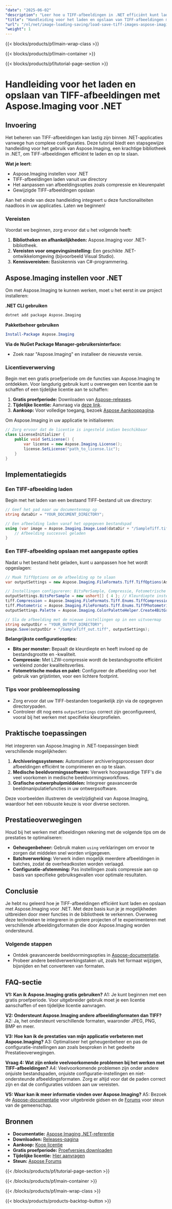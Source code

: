 ```yaml
---
"date": "2025-06-02"
"description": "Leer hoe u TIFF-afbeeldingen in .NET efficiënt kunt laden, aanpassen en opslaan met Aspose.Imaging. Perfect voor het eenvoudig verwerken van hoogwaardige afbeeldingsformaten."
"title": "Handleiding voor het laden en opslaan van TIFF-afbeeldingen met Aspose.Imaging voor .NET"
"url": "/nl/net/image-loading-saving/load-save-tiff-images-aspose-imaging-dotnet/"
"weight": 1
---
```


{{< blocks/products/pf/main-wrap-class >}}

{{< blocks/products/pf/main-container >}}

{{< blocks/products/pf/tutorial-page-section >}}
# Handleiding voor het laden en opslaan van TIFF-afbeeldingen met Aspose.Imaging voor .NET

## Invoering

Het beheren van TIFF-afbeeldingen kan lastig zijn binnen .NET-applicaties vanwege hun complexe configuraties. Deze tutorial biedt een stapsgewijze handleiding voor het gebruik van Aspose.Imaging, een krachtige bibliotheek in .NET, om TIFF-afbeeldingen efficiënt te laden en op te slaan.

**Wat je leert:**
- Aspose.Imaging instellen voor .NET
- TIFF-afbeeldingen laden vanuit uw directory
- Het aanpassen van afbeeldingsopties zoals compressie en kleurenpalet
- Gewijzigde TIFF-afbeeldingen opslaan

Aan het einde van deze handleiding integreert u deze functionaliteiten naadloos in uw applicaties. Laten we beginnen!

### Vereisten

Voordat we beginnen, zorg ervoor dat u het volgende heeft:
1. **Bibliotheken en afhankelijkheden:** Aspose.Imaging voor .NET-bibliotheek.
2. **Vereisten voor omgevingsinstelling:** Een geschikte .NET-ontwikkelomgeving (bijvoorbeeld Visual Studio).
3. **Kennisvereisten:** Basiskennis van C#-programmering.

## Aspose.Imaging instellen voor .NET

Om met Aspose.Imaging te kunnen werken, moet u het eerst in uw project installeren:

**.NET CLI gebruiken**
```bash
dotnet add package Aspose.Imaging
```

**Pakketbeheer gebruiken**
```powershell
Install-Package Aspose.Imaging
```

**Via de NuGet Package Manager-gebruikersinterface:**
- Zoek naar "Aspose.Imaging" en installeer de nieuwste versie.

### Licentieverwerving

Begin met een gratis proefperiode om de functies van Aspose.Imaging te ontdekken. Voor langdurig gebruik kunt u overwegen een licentie aan te schaffen of een tijdelijke licentie aan te schaffen:
1. **Gratis proefperiode:** Downloaden van [Aspose-releases](https://releases.aspose.com/imaging/net/).
2. **Tijdelijke licentie:** Aanvraag via [deze link](https://purchase.aspose.com/temporary-license/).
3. **Aankoop:** Voor volledige toegang, bezoek [Aspose Aankooppagina](https://purchase.aspose.com/buy).

Om Aspose.Imaging in uw applicatie te initialiseren:
```csharp
// Zorg ervoor dat de licentie is ingesteld indien beschikbaar
class LicenseInitializer {
    public void SetLicense() {
        var license = new Aspose.Imaging.License();
        license.SetLicense("path_to_license.lic");
    }
}
```

## Implementatiegids

### Een TIFF-afbeelding laden

Begin met het laden van een bestaand TIFF-bestand uit uw directory:
```csharp
// Geef het pad naar uw documentenmap op
string dataDir = "YOUR_DOCUMENT_DIRECTORY";

// Een afbeelding laden vanaf het opgegeven bestandspad
using (var image = Aspose.Imaging.Image.Load(dataDir + "/SampleTiff.tiff")) {
    // Afbeelding succesvol geladen
}
```

### Een TIFF-afbeelding opslaan met aangepaste opties

Nadat u het bestand hebt geladen, kunt u aanpassen hoe het wordt opgeslagen:
```csharp
// Maak TiffOptions om de afbeelding op te slaan
var outputSettings = new Aspose.Imaging.FileFormats.Tiff.TiffOptions(Aspose.Imaging.FileFormats.Tiff.Enums.TiffExpectedFormat.Default);

// Instellingen configureren: BitsPerSample, Compressie, Fotometrische modus en Palet
outputSettings.BitsPerSample = new ushort[] { 4 }; // Kleurdiepte instellen
tiff.Compression = Aspose.Imaging.FileFormats.Tiff.Enums.TiffCompressions.Lzw; // Gebruik LZW-compressie
tiff.Photometric = Aspose.Imaging.FileFormats.Tiff.Enums.TiffPhotometrics.Palette;
outputSettings.Palette = Aspose.Imaging.ColorPaletteHelper.Create4BitGrayscale(false); // Grijswaardenpalet

// Sla de afbeelding met de nieuwe instellingen op in een uitvoermap
string outputDir = "YOUR_OUTPUT_DIRECTORY";
image.Save(outputDir + "/SampleTiff_out.tiff", outputSettings);
```

**Belangrijkste configuratieopties:**
- **Bits per monster:** Bepaalt de kleurdiepte en heeft invloed op de bestandsgrootte en -kwaliteit.
- **Compressie:** Met LZW-compressie wordt de bestandsgrootte efficiënt verkleind zonder kwaliteitsverlies.
- **Fotometrische modus en palet:** Configureer de afbeelding voor het gebruik van grijstinten, voor een lichtere footprint.

### Tips voor probleemoplossing

- Zorg ervoor dat uw TIFF-bestanden toegankelijk zijn via de opgegeven directorypaden.
- Controleer dit nog eens `outputSettings` correct zijn geconfigureerd, vooral bij het werken met specifieke kleurprofielen.

## Praktische toepassingen

Het integreren van Aspose.Imaging in .NET-toepassingen biedt verschillende mogelijkheden:
1. **Archiveringssystemen:** Automatiseer archiveringsprocessen door afbeeldingen efficiënt te comprimeren en op te slaan.
2. **Medische beeldvormingssoftware:** Verwerk hoogwaardige TIFF's die veel voorkomen in medische beeldvormingsworkflows.
3. **Grafische ontwerphulpmiddelen:** Integreer geavanceerde beeldmanipulatiefuncties in uw ontwerpsoftware.

Deze voorbeelden illustreren de veelzijdigheid van Aspose.Imaging, waardoor het een robuuste keuze is voor diverse sectoren.

## Prestatieoverwegingen

Houd bij het werken met afbeeldingen rekening met de volgende tips om de prestaties te optimaliseren:
- **Geheugenbeheer:** Gebruik maken `using` verklaringen om ervoor te zorgen dat middelen snel worden vrijgegeven.
- **Batchverwerking:** Verwerk indien mogelijk meerdere afbeeldingen in batches, zodat de overheadkosten worden verlaagd.
- **Configuratie-afstemming:** Pas instellingen zoals compressie aan op basis van specifieke gebruiksgevallen voor optimale resultaten.

## Conclusie

Je hebt nu geleerd hoe je TIFF-afbeeldingen efficiënt kunt laden en opslaan met Aspose.Imaging voor .NET. Met deze basis kun je je mogelijkheden uitbreiden door meer functies in de bibliotheek te verkennen. Overweeg deze technieken te integreren in grotere projecten of te experimenteren met verschillende afbeeldingsformaten die door Aspose.Imaging worden ondersteund.

### Volgende stappen
- Ontdek geavanceerde beeldvormingsopties in [Aspose-documentatie](https://reference.aspose.com/imaging/net/).
- Probeer andere beeldverwerkingstaken uit, zoals het formaat wijzigen, bijsnijden en het converteren van formaten.

## FAQ-sectie

**V1: Kan ik Aspose.Imaging gratis gebruiken?**
A1: Je kunt beginnen met een gratis proefperiode. Voor uitgebreider gebruik moet je een licentie aanschaffen of een tijdelijke licentie aanvragen.

**V2: Ondersteunt Aspose.Imaging andere afbeeldingformaten dan TIFF?**
A2: Ja, het ondersteunt verschillende formaten, waaronder JPEG, PNG, BMP en meer.

**V3: Hoe kan ik de prestaties van mijn applicatie verbeteren met Aspose.Imaging?**
A3: Optimaliseer het geheugenbeheer en pas de configuratie-instellingen aan zoals besproken in het gedeelte Prestatieoverwegingen.

**Vraag 4: Wat zijn enkele veelvoorkomende problemen bij het werken met TIFF-afbeeldingen?**
A4: Veelvoorkomende problemen zijn onder andere onjuiste bestandspaden, onjuiste configuratie-instellingen en niet-ondersteunde afbeeldingsformaten. Zorg er altijd voor dat de paden correct zijn en dat de configuraties voldoen aan uw vereisten.

**V5: Waar kan ik meer informatie vinden over Aspose.Imaging?**
A5: Bezoek de [Aspose-documentatie](https://reference.aspose.com/imaging/net/) voor uitgebreide gidsen en de [Forums](https://forum.aspose.com/c/imaging/10) voor steun van de gemeenschap.

## Bronnen
- **Documentatie:** [Aspose Imaging .NET-referentie](https://reference.aspose.com/imaging/net/)
- **Downloaden:** [Releases-pagina](https://releases.aspose.com/imaging/net/)
- **Aankoop:** [Koop licentie](https://purchase.aspose.com/buy)
- **Gratis proefperiode:** [Proefversies downloaden](https://releases.aspose.com/imaging/net/)
- **Tijdelijke licentie:** [Hier aanvragen](https://purchase.aspose.com/temporary-license/)
- **Steun:** [Aspose Forums](https://forum.aspose.com/c/imaging/10)

{{< /blocks/products/pf/tutorial-page-section >}}

{{< /blocks/products/pf/main-container >}}

{{< /blocks/products/pf/main-wrap-class >}}

{{< blocks/products/products-backtop-button >}}